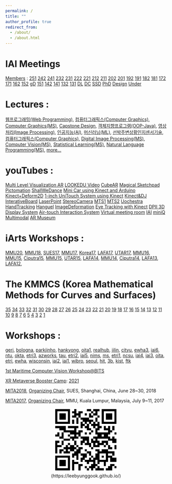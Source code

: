 ```yaml
---
permalink: /
title: ""
author_profile: true
redirect_from: 
  - /about/
  - /about.html
---
```


IAI Meetings 
======
[Members](https://docs.google.com/spreadsheets/d/1AjLDKGMdpbTXK5bkp-BO-iJkS1iQSlScNOB6wQT8nRc/edit?usp=sharing) :
[251](https://docs.google.com/document/d/1EsW4Ao1xVWMMhMDEi0rlJfgP_Stotn3OjjFyir2QZ0A/edit?usp=sharing)
[242](https://docs.google.com/document/d/1E43TMEiYiVuvVg04571IuzTHr8KVieo27xTeAli8PY4/edit?usp=sharing)
[241](https://docs.google.com/document/d/1zwyVgTlkTmRY_pka3YQB_btVy6Q6mNn_d-qkqeTIv5c/edit?usp=sharing)
[232](https://docs.google.com/document/d/18YksivOxUyoCf-R6ayS6i3pT2q1IC8PcPxXz2BfhOuQ/edit?usp=sharing)
[231](https://docs.google.com/document/d/1HDdOVI25bEeiLAV7wsoa6F5Dn3RLXB3iZSHs8veYOnE/edit?usp=share_link)
[222](https://docs.google.com/document/d/1sqCHLl4zXcVcrI6J_fP848WcfhrmBR_CNUEXJ0_ZjRI/edit?usp=sharing)
[221](https://docs.google.com/document/d/1_LwDSslMsMayCqytUw0nZqa5kdxgpo_OfURolK5NEDo/edit?usp=sharing)
[212](https://docs.google.com/document/d/1_LwDSslMsMayCqytUw0nZqa5kdxgpo_OfURolK5NEDo/edit?usp=sharing)
[211](https://docs.google.com/document/d/1L00jQQEN1ZWDaat6Abv_vAfxy80N1Cgc6dVTy252sXI/edit?usp=sharing)
[202](https://docs.google.com/document/d/11EH02Wse2gbsl18UZHV4YJRY3f7X4_uWQgGOPnMpoEQ/edit?usp=sharing)
[201](https://drive.google.com/open?id=1VmddcuRSWVJbxhaZxT_tipbpLxmprxHePmPAqt9oZuM)
[192](https://docs.google.com/document/d/1wc6dlxxoRNEe9-RZ5Q-9ca88cZiJOjyrjrQJzQannUA/edit?usp=sharing)
[191](https://docs.google.com/document/d/1uaqC93hQOULA-3Jph8b2uth6gcQLa8POWcY3uPDsEHg/edit?usp=sharing)
[182](https://docs.google.com/document/d/1bcQHJdaG7aS7JzCrjf7UBZ8fjo-22c79OmvpqWK9mOY/edit?usp=sharing)
[181](https://docs.google.com/document/d/1IDwAZgEwmxVljbXqqeW0gy5cF4qccL014_CELhzBrt4/edit?usp=sharing)
[172](https://drive.google.com/open?id=1hnEc9GsQ1sznruNFHOXeOEoAhGVtXHDxigqACw_QoQI)
[171](https://docs.google.com/document/d/1Tt_E-Nzt0HCIPU2rDyWp1skILPTAxvVO-vjkjQEbbZc/edit?usp=sharing)
[162](https://docs.google.com/document/d/1hqQNpy8RYF7I9EDfU-PwBUjhlaoXc3IyzWneG3cGhbA/edit?usp=sharing)
[152](https://www.icloud.com/pages/AwBWCAESEIx4-CVZL2UJ5kixvZc63TEaKho7_cpX0IUsO_4QNqQhBFTw0mdQakbde415BnafhmbSncvCit3bhXYRhgMCUCAQEEINYP-YN4K912t4aC8yECL0vkiIJIfRWwk5rXoyQjCn4r#2015-2)
[gD](https://docs.google.com/document/d/1gPhtPCZdyPZJib_gE5xVwYDKMWaMeFEbZ8_WSHF-sdo/edit?usp=sharing)
[151](https://docs.google.com/document/d/1CgGe3AJcsn9LhA931h0rWED8mje66h-4qYkRbcQxp-E/edit?usp=sharing)
[142](https://docs.google.com/document/d/1euTUjxSJI91cX1D28RAV3e3UCLmfFE4iC6bbP7Zj5ko/edit?usp=sharing)
[141](https://docs.google.com/document/d/1CFqt9oLEbfE2ygCDEF8Xy8p2TeuBNkpo7iBEl3NRVQI/edit?usp=sharing)
[132](https://docs.google.com/document/d/1vtumaoKSSg910ay1MCQs2ijWHuIDfk1Ywv4F9wzz93g/edit?usp=sharing)
[131](https://docs.google.com/document/d/1KaFBsg9FJG-nk7zTGd5bB1Yo5_8kSr_HFG5RjNKQxys/edit?usp=sharing)
[DL](https://docs.google.com/document/d/1-xyWSUiaFZdGCh9pJ5WoYIDNYk0xPJnY-AkDhYDoyPM/edit?usp=sharing)
[DC](https://drive.google.com/open?id=1nx8bM9zsaUMW0liTaWme0_yw1TG5iOMUksqqYSKb10o)
[SSD](https://drive.google.com/open?id=1FPwAq91-N0uMX8MQiR9l9dRSh5qt1p1nVRIXkH-R60U)
[PhD](https://docs.google.com/document/d/1_9nbYpAUmu9G-Zp4JcdxcnMe8gRk-SNPtYEJMycEQDc/edit?usp=sharing)
[Design](https://docs.google.com/document/d/1ohsDernlyuAY9qntIrUoTjce6Ket3PN10F0nQx_A2zA/edit?usp=sharing)
[Under](https://docs.google.com/document/d/1EeCU4CdM0ISBjgiyhNoizvZJj6lLQTx6dOeR1qqH79E/edit?usp=sharing)

Lectures : 
======
[웹프로그래밍(Web Programming)](https://docs.google.com/document/d/1DIelqz13KJvWNonWlFONPavD1nXrXkX4ZjFuor0YFng/edit?usp=sharing), 
[컴퓨터그래픽스(Computer Graphics)](https://docs.google.com/document/d/1ws8QLYgxB4Nj_ZnCiqlYsXvPhpzePRtTjaeDrQ2nny8/edit?usp=sharing), 
[Computer Graphics(MS)](https://drive.google.com/open?id=1P5sw_GTeO1074b7VugKLQXGy23JcZ8JiLATaScqNBQE), 
[Capstone Design](https://docs.google.com/document/d/1bYFbSYBAbrmrxhRcjVT4JlOUHjFBMOo-tWRMg0uZvP4/edit?usp=sharing), 
[객체지향프로그램(OOP-Java)](https://drive.google.com/open?id=1Axmj5sCgHwMKalN_4J5sSMNLaU7z30y2y-uXn6oQTjQ), 
[영상처리(Image Processing)](https://docs.google.com/document/d/1qaZOJ7kA3RFyG-RrI-mh_Tin70rH1cbTu96OaHQRvhA/edit?usp=sharing), 
[인공지능(AI)](https://docs.google.com/document/d/1SL74BrWt93NaLyO5SC9qXyNosY9ohK9fB3InCjHXO3Y/edit?usp=sharing), 
[머신러닝(ML)](https://docs.google.com/document/d/1SL74BrWt93NaLyO5SC9qXyNosY9ohK9fB3InCjHXO3Y/edit?usp=sharing), 
[선박주변상황인지센서기술](https://docs.google.com/document/d/1EcJBqEqrzfczhF4yVvPmwjIGctZFDCpcp3a2fqJnDG4/edit?usp=sharing), 
[컴퓨터그래픽스(Computer Graphics)](https://drive.google.com/open?id=1DLk2NBAaagQAE4vHliOkZiYeshp8E5P7i_t6xEXPv-s), 
[Digital Image Processing(MS)](https://docs.google.com/document/d/13uzd5_6CkAahbVXql1GqS1SA3M4ySScNe9Uf3EDgMkk/edit?usp=sharing), 
[Computer Vision(MS)](https://drive.google.com/open?id=1sB1zkrUjNu39_mJV-ewqLZBx7sBneBe96yJoPJS1l6Q), 
[Statistical Learning(MS)](https://docs.google.com/document/d/1-Mk8ICZ-cTzDBHtl2xLuo3tRAFYpiFSyscE4lYNY0f8/edit?usp=sharing), 
[Natural Language Programming(MS)](https://docs.google.com/document/d/1v-VuDiE1_xePzTqUUiEVHEiV_AgnpWlQcBTYa6g9GsY/edit?usp=sharing), 
[more...](http://kowon.dongseo.ac.kr/~lbg/lectures.html)

youTubes : 
======
[Multi Level Visualization AR](https://www.youtube.com/watch?v=-KrscAONVwI)
[LOOKEDU Video](https://www.youtube.com/watch?v=2Byzr1nQ-aE)
[CubeAR](https://www.youtube.com/watch?v=GrdSEtdKWIs)
[Magical Sketchpad](https://www.youtube.com/watch?v=y3w33wE_OrM)
[Pictomation](http://www.youtube.com/watch?v=l-ZW9Io1kNY)
[ShallWeDance](http://www.youtube.com/watch?v=sMjqvxJB_Yc)
[Mini Car using Kinect and Arduino](https://www.youtube.com/watch?v=WFNtsA8P8D8)
[Kinect+Deform2D](https://www.youtube.com/watch?v=HKt8Qt4bLvI)
[1-inch UniTouch System using Kinect](http://youtu.be/IeXT2r1bYBY)
[Kinect&DJ](https://www.youtube.com/watch?v=GXdPaQPfHH0)
[InterativeBoard](http://www.youtube.com/watch?v=NOU1lXR4JKo)
[LaserPoint](http://www.youtube.com/watch?v=-tuS3GbHtV8)
[StereoCamera](http://www.youtube.com/watch?v=v5HNT_okvI8)
[MTS1](http://www.youtube.com/watch?v=nyhyB3gE1aw)
[MTS2](http://www.youtube.com/watch?v=zFMOtzpkgQo)
[Uochestra](http://www.youtube.com/watch?v=9-fKpwGm0Cg)
[HandTracking](http://www.youtube.com/watch?v=19NqwLUM624)
[Hanguel](http://www.youtube.com/watch?v=pkLJi_Gz1nI)
[ImageDeformation](http://www.youtube.com/watch?v=s1FcSpLabhw)
[Eye Tracking with Kinect](http://www.youtube.com/watch?v=35AYNqk8Yrw)
[DPII 3D Display System](https://www.youtube.com/watch?v=p-aoKsvyqjY)
[Air-touch Interaction System](https://www.youtube.com/watch?v=KiVnVFinXc0)
[Virtual meeting room](https://youtu.be/Bx0Y_ItbFsk)
[IAI](https://www.youtube.com/watch?v=NmQIxMCwbns)
[miniQ](https://www.youtube.com/watch?v=NkSvHTp3Pxs)
[Multimodal](https://www.youtube.com/watch?v=x-EYtzSvTuw)
[AR Museum](https://www.youtube.com/watch?v=eWA_kv97aVY)

iArts Workshops : 
======
[MMU20](https://docs.google.com/document/d/1DIQ1yYRDjw8Hk3YHA-Z5aGQYpv2FouJ6wkCpWxysAo8/edit?usp=sharing"), 
[MMU18](https://drive.google.com/open?id=1cuwvMuK_WvP05z6Cqtsk9OZaZAdTbLaDff7Jx22NWu0"), 
[SUES17](https://drive.google.com/open?id=10foAEKScpxV0RcxJ2QZo8rUK1ilYuf5v8kkn9XjrM7g"), 
[MMU17](https://docs.google.com/document/d/1StGAyoRR1p12MKNoto0BxGd5Q0It1PMpDVP8WzRLFrs/edit?usp=sharing"), 
[Korea17](https://docs.google.com/document/d/1vqntqYoxsMli9Ccrbdjfbl6IfrCHc8R4tF8cQMDh3JE/edit?usp=sharing"), 
[LAFA17](https://drive.google.com/open?id=1TKOrWB9NXCcLHcdzKLcWCPTpnFkiPg9PlUCEgKeInD8"), 
[UTAR17](https://docs.google.com/document/d/1oFjbqwLWMKI9TX18kGb3eBQvhCC7n3E32WYOW8vsIdE/edit?usp=sharing"), 
[MMU16](https://docs.google.com/document/d/1MKgtdiFB9U2PfXJZy8Ck-ex1_CNjMtjLEYOVAy7VCus/edit?usp=sharing"), 
[MMU15](https://docs.google.com/document/d/1jh8uVB-_BiuXjNCrOUNkXZOTSlNAUcrhbfLkiEUIXB8/edit?usp=sharing"), 
[Ciputra15](https://docs.google.com/document/d/1_-fr_59ibMk3cYkOeFhnR-HZS1Tr9bTz-Y9nveApVGc/edit?usp=sharing"), 
[MMU15](https://docs.google.com/document/d/1a8kZoDGI69jRhpHavPRd9nN0dCg9brjpB6Q38dV7HLQ/edit?usp=sharing"), 
[UTAR15](https://docs.google.com/document/d/1CglgNMwFAE9eJDWt667CC0saD_dVw3C8pbDmoaCoV8k/edit?usp=sharing"), 
[LAFA14](https://docs.google.com/document/d/11TnKxK6UBFt025_vhcHmfLfld6JCRsJGthnGQkLv0a4/edit?usp=sharing"), 
[MMU14](https://docs.google.com/document/d/1sJU2C2OpVOR_QYH5DiNBr8wq95VqVFzhB4gpsT3nA84/edit?usp=sharing"), 
[Ciputra14](https://docs.google.com/document/d/1FHQAJgcozmxqHPGSevVinfKPTeEH5ZJW7NlR2AK_ftM/edit?usp=sharing"), 
[LAFA13](https://drive.google.com/open?id=1nN0V-wnO2EKKu2Lvvq7WJR3kvmiofo0FqWqnYJIAoUM"), 
[LAFA12](https://docs.google.com/document/d/1WzXqQXqNPdQ0ZDyc5IMJAJ04l0SL0hfjOETb2hKnqZM/edit"), 

The KMMCS (Korea Mathematical Methods for Curves and Surfaces)
======
[35](https://docs.google.com/document/d/1j5MIEVHpqOdAu2lAsDmOFpu5NjgIxDaq0HuXbudSnJI/edit?usp=sharing)
[34](https://docs.google.com/document/d/1UI4Ic3ARTsrrDqf7KNpR18JgzpCixYd462X7Ksx-u1g/edit?usp=sharing)
[33](https://docs.google.com/document/d/1v5sXl4leuQAZlmUjRyuRsaRntCC7YoYe5xH1CE3zv8s/edit?usp=sharing)
[32](https://docs.google.com/document/d/1GzWfaUJ016oGNgu-LuggMJTKWjBiBdCWDlXaMW3CnFg/edit?usp=sharing)
[31](https://docs.google.com/document/d/17Tonay23ppScW1w3jBEyKKp5uv4a5CvWZEPiu2fBRps/edit?usp=sharing)
[30](https://docs.google.com/document/d/1zJbiuLE4D7Ztqc9Cbtl5jAL_hmnMDnWgKxNwIiKHqOg/edit?usp=sharing)
[29](https://docs.google.com/document/d/1ztA2zuL80mVlBZDURswkoVqG0dIhz_TapP5zaij7mOc/edit?usp=sharing)
[28](https://docs.google.com/document/d/1ePYBvzc63OJ6QL3c7F56virLtJKfdnm4_JI0xsLll38/edit?usp=sharing)
[27](https://docs.google.com/document/d/132kWY-mxwhVBRcIblkYO1e0udgsiYOhBePvG-JnxlZE/edit?usp=sharing)
[26](https://docs.google.com/document/d/1sV2J4ai44h3GUco_EuNxZby8TzkIsL2Q0uwlZMaHKMg/edit?usp=sharing)
[25](https://docs.google.com/document/d/1QJYZNnsSQOgZTxFXhuO6xORQU0NAzp8iCM-LeyTDShQ/edit?usp=sharing)
[24](https://docs.google.com/document/d/152ZapPxTMh6hXDTzdTaC0Y-kYzCUesyZWbe2yxWAx1o/edit?usp=sharing)
[23](http://kowon.dongseo.ac.kr/~lbg/cagd/kmmcs/kmmcs1202.html)
[22](http://kowon.dongseo.ac.kr/~lbg/cagd/kmmcs/kmmcs1112.html)
[21](http://kowon.dongseo.ac.kr/~lbg/cagd/kmmcs/kmmcs1109.html)
[20](http://kowon.dongseo.ac.kr/~lbg/cagd/kmmcs/kmmcs1107.html)
[19](http://kowon.dongseo.ac.kr/~lbg/cagd/kmmcs/kmmcs1008.html)
[18](http://kowon.dongseo.ac.kr/~lbg/cagd/kmmcs/kmmcs1003.html)
[17](http://kowon.dongseo.ac.kr/~lbg/cagd/kmmcs/kmmcs1001.html)
[16](http://kowon.dongseo.ac.kr/~lbg/cagd/kmmcs/kmmcs0910.html)
[15](http://kowon.dongseo.ac.kr/~lbg/cagd/kmmcs/kmmcs0908.html)
[14](http://kowon.dongseo.ac.kr/~lbg/cagd/kmmcs/kmmcs0802.html)
[13](http://kowon.dongseo.ac.kr/~lbg/cagd/kmmcs/kmmcs0707.html)
[12](http://kowon.dongseo.ac.kr/~lbg/cagd/kmmcs/kmmcs0610.html)
[11](http://kowon.dongseo.ac.kr/~lbg/cagd/kmmcs/kmmcs0608.html)
[10](http://kowon.dongseo.ac.kr/~lbg/cagd/kmmcs/kmmcs0604.html)
[9](http://kowon.dongseo.ac.kr/~lbg/cagd/kmmcs/kmmcs0601.html)
[8](http://kowon.dongseo.ac.kr/~lbg/cagd/kmmcs/kmmcs0506.html)
[7](http://kowon.dongseo.ac.kr/~lbg/cagd/kmmcs/kmmcs0502.html)
[6](http://kowon.dongseo.ac.kr/~lbg/cagd/kmmcs/kmmcs0408.html)
[5](http://kowon.dongseo.ac.kr/~lbg/cagd/kmmcs/kmmcs0406.html)
[4](http://kowon.dongseo.ac.kr/~lbg/cagd/kmmcs/kmmcs0401.html)
[3](http://kowon.dongseo.ac.kr/~lbg/cagd/kmmcs/kmmcs0310.html)
[2](http://kowon.dongseo.ac.kr/~lbg/cagd/kmmcs/kmmcs0308.html)
[1](http://kowon.dongseo.ac.kr/~lbg/cagd/kmmcs/kmmcs0304.html)

Workshops : 
======
[geri](https://docs.google.com/document/d/15K1YZYfIG9IF4X3-Ds8qZk1Zx3f7v5VaGJ45sTBHxRE/edit?usp=sharing), 
[bologna](https://docs.google.com/document/d/1YIJWCkQWLKm5K9owXhQAj2bpEZdkX-4_Uumo58oMyGE/edit?usp=sharing), 
[parkjinho](https://docs.google.com/document/d/1Xvn0mbIb1tuQZyGHvObfbJCaFSA8WBWzejzN_bEDBRg/edit?usp=sharing), 
[hankyong](https://docs.google.com/document/d/1D4SnAXhaOAZ7UcmaTh55igR4BRt_L-YEdnquc0BjS_M/edit?usp=sharing), 
[oita1](http://kowon.dongseo.ac.kr/~lbg/seminar/oita1.html), 
[realhub](http://kowon.dongseo.ac.kr/~lbg/seminar/realhub.html), 
[jilin](http://kowon.dongseo.ac.kr/~lbg/seminar/jilin.html), 
[cityu](http://kowon.dongseo.ac.kr/~lbg/seminar/cityu.html), 
[ewha3](http://kowon.dongseo.ac.kr/~lbg/seminar/ewha3.html), 
[iai6](http://kowon.dongseo.ac.kr/~lbg/seminar/iai6.html), 
[ntu](http://kowon.dongseo.ac.kr/~lbg/seminar/ntu.html), 
[okta](http://kowon.dongseo.ac.kr/~lbg/seminar/okta.html), 
[etri3](http://kowon.dongseo.ac.kr/~lbg/seminar/etri3.html), 
[azworks](http://kowon.dongseo.ac.kr/~lbg/seminar/azworks1.html), 
[tau](http://kowon.dongseo.ac.kr/~lbg/seminar/levin.html), 
[etri2](http://kowon.dongseo.ac.kr/~lbg/seminar/etri2.html), 
[iai5](http://kowon.dongseo.ac.kr/~lbg/seminar/iai5.html), 
[nims](http://kowon.dongseo.ac.kr/~lbg/seminar/nims.html), 
[ms](http://kowon.dongseo.ac.kr/~lbg/seminar/ms.html), 
[etri1](http://kowon.dongseo.ac.kr/~lbg/seminar/etri1.html), 
[ncsu](http://kowon.dongseo.ac.kr/~lbg/seminar/hoonhong.html), 
[iai4](http://kowon.dongseo.ac.kr/~lbg/seminar/iai4.html), 
[iai3](http://kowon.dongseo.ac.kr/~lbg/seminar/iai3.html), 
[oita](http://kowon.dongseo.ac.kr/~lbg/seminar/oita.html), 
[etri](http://kowon.dongseo.ac.kr/~lbg/seminar/etri.html), 
[ewha](http://kowon.dongseo.ac.kr/~lbg/seminar/ewha.html), 
[wisconsin](http://kowon.dongseo.ac.kr/~lbg/seminar/amosron.html), 
[iai2](http://kowon.dongseo.ac.kr/~lbg/seminar/iai2.html), 
[iai1](http://kowon.dongseo.ac.kr/~lbg/seminar/iai1.html), 
[wibro](http://kowon.dongseo.ac.kr/~lbg/seminar/wibro.html), 
[seoul](http://kowon.dongseo.ac.kr/~lbg/seminar/seoul.html), 
[hit](http://kowon.dongseo.ac.kr/~lbg/seminar/hit.html), 
[3b](http://kowon.dongseo.ac.kr/~lbg/seminar/3b.html), 
[kist](http://kowon.dongseo.ac.kr/~lbg/seminar/kist.html), 
[ftk](http://kowon.dongseo.ac.kr/~lbg/seminar/ftk.html)  

[1st Maritime Computer Vision Workshop@BITS](https://sites.google.com/view/wmacv2024bits/home)    

[XR Metaverse Booster Camp](https://sites.google.com/view/xrcontentsboostercamp/):
[2021](https://docs.google.com/document/d/1LV99iFNGA-YPBqyjLhFH2iSDvKovPqhDJvyGw8kCclk/edit)  

[MITA2018](https://sites.google.com/view/mita2018/),
[Organizing Chair](https://photos.app.goo.gl/ZupQHwy2jLuxtxJJ8), SUES, Shanghai, China, June 28~30, 2018  

[MITA2017](https://sites.google.com/view/mita2017/), 
[Organizing Chair](https://photos.app.goo.gl/VPqRWtKJRR45UrtB8), MMU, Kuala Lumpur, Malaysia, July 9~11, 2017

<p align="center" width="100%">
<img src="./../images/qr_code.png" width="200px" height="200px" title="https://leebyunggook.github.io/">  
<br>
(https://leebyunggook.github.io/)
</p>


